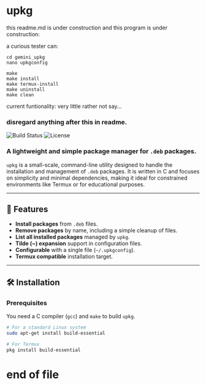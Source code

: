 # upkg

this readme.md is under construction and this program is under construction:

a curious tester can:

```
cd gemini_upkg
nano upkgconfig

make
make install
make termux-install
make uninstall
make clean

```
current funtionality: very little rather not say...

### disregard anything after this in readme.

![Build Status](https://img.shields.io/badge/build-passing-green)
![License](https://img.shields.io/badge/license-GPLv3-blue)

### A lightweight and simple package manager for `.deb` packages.

`upkg` is a small-scale, command-line utility designed to handle the installation and management of `.deb` packages. It is written in C and focuses on simplicity and minimal dependencies, making it ideal for constrained environments like Termux or for educational purposes.

---

## 🚀 Features

-   **Install packages** from `.deb` files.
-   **Remove packages** by name, including a simple cleanup of files.
-   **List all installed packages** managed by `upkg`.
-   **Tilde (~) expansion** support in configuration files.
-   **Configurable** with a single file (`~/.upkgconfig`).
-   **Termux compatible** installation target.

---

## 🛠️ Installation

### Prerequisites

You need a C compiler (`gcc`) and `make` to build `upkg`.

```bash
# For a standard Linux system
sudo apt-get install build-essential

# For Termux
pkg install build-essential
```

# end of file
